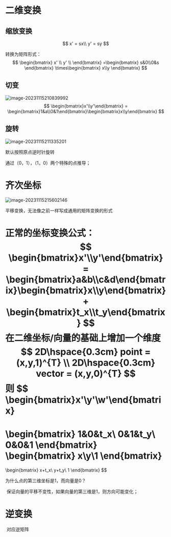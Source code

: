 # 二维变换

## 缩放变换

$$
x' = sx\\
y' = sy
$$

转换为矩阵形式：
$$
\begin{bmatrix}
        x' \\
        y' \\
 \end{bmatrix}
 =\begin{bmatrix} s&0\\0&s \end{bmatrix} \times\begin{bmatrix} x\\y \end{bmatrix}
$$

## 切变

![image-20231115210839992](C:\Users\sunha\AppData\Roaming\Typora\typora-user-images\image-20231115210839992.png)
$$
\begin{bmatrix}x'\\y'\end{bmatrix} = \begin{bmatrix}1&a\\0&1\end{bmatrix}\begin{bmatrix}x\\y\end{bmatrix}
$$

## 旋转

![image-20231115211335201](C:\Users\sunha\AppData\Roaming\Typora\typora-user-images\image-20231115211335201.png)

默认按照原点逆时针旋转

通过（0，1），（1，0）两个特殊的点推导；

# 齐次坐标

![image-20231115215602146](C:\Users\sunha\AppData\Roaming\Typora\typora-user-images\image-20231115215602146.png)

平移变换，无法像之前一样写成通用的矩阵变换的形式

正常的坐标变换公式：
$$
\begin{bmatrix}x'\\y'\end{bmatrix} = \begin{bmatrix}a&b\\c&d\end{bmatrix}\begin{bmatrix}x\\y\end{bmatrix}+
\begin{bmatrix}t_x\\t_y\end{bmatrix}
$$
在二维坐标/向量的基础上增加一个维度
$$
2D\hspace{0.3cm} point = (x,y,1)^{T}
\\
2D\hspace{0.3cm} vector = (x,y,0)^{T}
$$
则
$$
\begin{bmatrix}x'\\y'\\w'\end{bmatrix}
=
\begin{bmatrix}
1&0&t_x\\
0&1&t_y\\
0&0&1
\end{bmatrix}
\begin{bmatrix}
x\\y\\1
\end{bmatrix}
=
\begin{bmatrix}
x+t_x\\
y+t_y\\
1
\end{bmatrix}
$$


为什么点的第三维坐标是1，而向量是0？

​	保证向量的平移不变性，如果向量的第三维是1，则方向可能变化；

# 逆变换

​	对应逆矩阵
